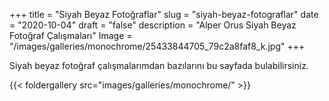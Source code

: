 +++
title = "Siyah Beyaz Fotoğraflar"
slug = "siyah-beyaz-fotograflar"
date = "2020-10-04"
draft = "false"
description = "Alper Orus Siyah Beyaz Fotoğraf Çalışmaları"
Image = "/images/galleries/monochrome/25433844705_79c2a8faf8_k.jpg"
+++

Siyah beyaz fotoğraf çalışmalarımdan bazılarını bu sayfada bulabilirsiniz.

{{< foldergallery src="images/galleries/monochrome/" >}}
